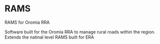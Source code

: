 # RAMS
RAMS for Oromia RRA

Software built for the Oromia RRA to manage rural roads within the region. Extends the natinal level RAMS built for ERA
